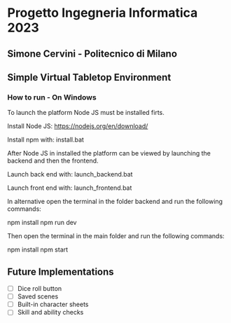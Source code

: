# Progetto Ingegneria Informatica 2023

## Simone Cervini - Politecnico di Milano

## Simple Virtual Tabletop Environment

### How to run - On Windows

To launch the platform Node JS must be installed firts.

Install Node JS: https://nodejs.org/en/download/

Install npm with: install.bat

After Node JS in installed the platform can be viewed by launching the backend and then the frontend.

Launch back end with: launch_backend.bat

Launch front end with: launch_frontend.bat

In alternative open the terminal in the folder backend and run the following commands:

npm install
npm run dev

Then open the terminal in the main folder and run the following commands:

npm install
npm start


## Future Implementations

 - [ ] Dice roll button
 - [ ] Saved scenes
 - [ ] Built-in character sheets
 - [ ] Skill and ability checks